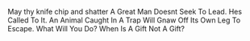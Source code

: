 May thy knife chip and shatter
A Great Man Doesnt Seek To Lead. Hes Called To It.
An Animal Caught In A Trap Will Gnaw Off Its Own Leg To Escape. What Will You Do?
When Is A Gift Not A Gift?
